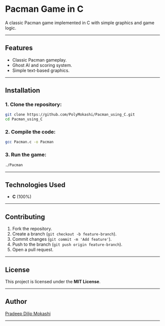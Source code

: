 
# Pacman Game in C

A classic Pacman game implemented in C with simple graphics and game logic.

---

## Features
- Classic Pacman gameplay.
- Ghost AI and scoring system.
- Simple text-based graphics.

---

## Installation
### 1. Clone the repository:
```bash
git clone https://github.com/PolyMokashi/Pacman_using_C.git
cd Pacman_using_C
```

### 2. Compile the code:
```bash
gcc Pacman.c -o Pacman
```

### 3. Run the game:
```bash
./Pacman
```

---

## Technologies Used
- **C** (100%)  

---

## Contributing
1. Fork the repository.
2. Create a branch (`git checkout -b feature-branch`).
3. Commit changes (`git commit -m 'Add feature'`).
4. Push to the branch (`git push origin feature-branch`).
5. Open a pull request.

---

## License
This project is licensed under the **MIT License**.

---

## Author
[Pradeep Dilip Mokashi](https://github.com/PolyMokashi)

---
